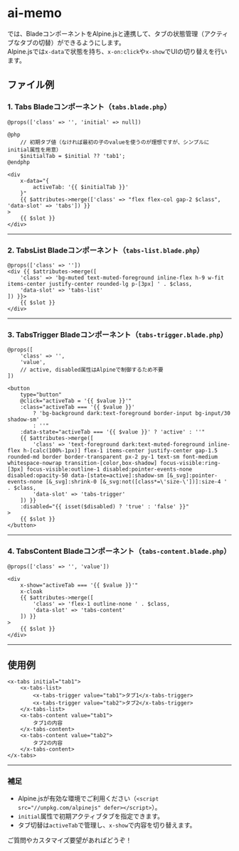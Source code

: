 # ai-memo


では、BladeコンポーネントをAlpine.jsと連携して、タブの状態管理（アクティブなタブの切替）ができるようにします。  
Alpine.jsでは`x-data`で状態を持ち、`x-on:click`や`x-show`でUIの切り替えを行います。

## ファイル例

### 1. Tabs Bladeコンポーネント（`tabs.blade.php`）

```blade name=resources/views/components/tabs.blade.php
@props(['class' => '', 'initial' => null])

@php
    // 初期タブ値（なければ最初の子のvalueを使うのが理想ですが、シンプルにinitial属性を用意）
    $initialTab = $initial ?? 'tab1';
@endphp

<div 
    x-data="{
        activeTab: '{{ $initialTab }}'
    }"
    {{ $attributes->merge(['class' => "flex flex-col gap-2 $class", 'data-slot' => 'tabs']) }}
>
    {{ $slot }}
</div>
```

---

### 2. TabsList Bladeコンポーネント（`tabs-list.blade.php`）

```blade name=resources/views/components/tabs-list.blade.php
@props(['class' => ''])
<div {{ $attributes->merge([
    'class' => 'bg-muted text-muted-foreground inline-flex h-9 w-fit items-center justify-center rounded-lg p-[3px] ' . $class,
    'data-slot' => 'tabs-list'
]) }}>
    {{ $slot }}
</div>
```

---

### 3. TabsTrigger Bladeコンポーネント（`tabs-trigger.blade.php`）

```blade name=resources/views/components/tabs-trigger.blade.php
@props([
    'class' => '',
    'value',
    // active, disabled属性はAlpineで制御するため不要
])

<button
    type="button"
    @click="activeTab = '{{ $value }}'"
    :class="activeTab === '{{ $value }}' 
        ? 'bg-background dark:text-foreground border-input bg-input/30 shadow-sm' 
        : ''"
    :data-state="activeTab === '{{ $value }}' ? 'active' : ''"
    {{ $attributes->merge([
        'class' => 'text-foreground dark:text-muted-foreground inline-flex h-[calc(100%-1px)] flex-1 items-center justify-center gap-1.5 rounded-md border border-transparent px-2 py-1 text-sm font-medium whitespace-nowrap transition-[color,box-shadow] focus-visible:ring-[3px] focus-visible:outline-1 disabled:pointer-events-none disabled:opacity-50 data-[state=active]:shadow-sm [&_svg]:pointer-events-none [&_svg]:shrink-0 [&_svg:not([class*=\'size-\'])]:size-4 ' . $class,
        'data-slot' => 'tabs-trigger'
    ]) }}
    :disabled="{{ isset($disabled) ? 'true' : 'false' }}"
>
    {{ $slot }}
</button>
```

---

### 4. TabsContent Bladeコンポーネント（`tabs-content.blade.php`）

```blade name=resources/views/components/tabs-content.blade.php
@props(['class' => '', 'value'])

<div
    x-show="activeTab === '{{ $value }}'"
    x-cloak
    {{ $attributes->merge([
        'class' => 'flex-1 outline-none ' . $class,
        'data-slot' => 'tabs-content'
    ]) }}
>
    {{ $slot }}
</div>
```

---

## 使用例

```blade
<x-tabs initial="tab1">
    <x-tabs-list>
        <x-tabs-trigger value="tab1">タブ1</x-tabs-trigger>
        <x-tabs-trigger value="tab2">タブ2</x-tabs-trigger>
    </x-tabs-list>
    <x-tabs-content value="tab1">
        タブ1の内容
    </x-tabs-content>
    <x-tabs-content value="tab2">
        タブ2の内容
    </x-tabs-content>
</x-tabs>
```

---

### 補足
- Alpine.jsが有効な環境でご利用ください（`<script src="//unpkg.com/alpinejs" defer></script>`）。
- `initial`属性で初期アクティブタブを指定できます。
- タブ切替は`activeTab`で管理し、`x-show`で内容を切り替えます。

ご質問やカスタマイズ要望があればどうぞ！
